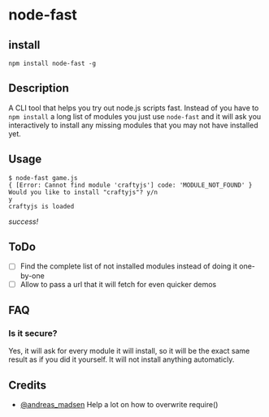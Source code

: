 # node-fast

## install

```
npm install node-fast -g
```

## Description

A CLI tool that helps you try out node.js scripts fast. Instead of you have to `npm install` a long list of modules you just use `node-fast` and it will ask you interactively to install any missing modules that you may not have installed yet.

## Usage


```
$ node-fast game.js
{ [Error: Cannot find module 'craftyjs'] code: 'MODULE_NOT_FOUND' }
Would you like to install "craftyjs"? y/n
y
craftyjs is loaded
```

*success!*

## ToDo

- [ ] Find the complete list of not installed modules instead of doing it one-by-one
- [ ] Allow to pass a url that it will fetch for even quicker demos

## FAQ

### Is it secure?
Yes, it will ask for every module it will install, so it will be the exact same result as if you did it yourself. It will not install anything automaticly.

## Credits

- [@andreas_madsen](https://twitter.com/andreas_madsen) Help a lot on how to overwrite require()
